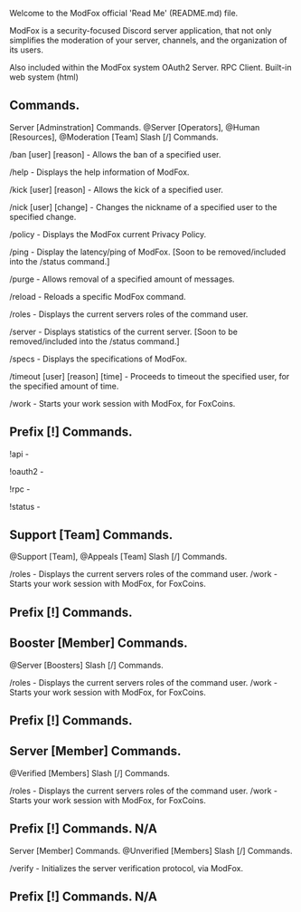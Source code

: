 Welcome to the ModFox official 'Read Me' (README.md) file.

ModFox is a security-focused Discord server application, that not only simplifies the moderation of your server, channels, and the organization of its users.

Also included within the ModFox system
OAuth2 Server.
RPC Client.
Built-in web system (html)

Commands.
-
Server [Adminstration] Commands.
@Server [Operators], @Human [Resources], @Moderation [Team]
Slash [/] Commands.

/ban [user] [reason] - Allows the ban of a specified user.

/help - Displays the help information of ModFox.

/kick [user] [reason] - Allows the kick of a specified user.

/nick [user] [change] - Changes the nickname of a specified user to the specified change.

/policy - Displays the ModFox current Privacy Policy.

/ping - Display the latency/ping of ModFox. [Soon to be removed/included into the /status command.]

/purge - Allows removal of a specified amount of messages.

/reload - Reloads a specific ModFox command.

/roles - Displays the current servers roles of the command user.

/server - Displays statistics of the current server. [Soon to be removed/included into the /status command.]

/specs - Displays the specifications of ModFox.

/timeout [user] [reason] [time] - Proceeds to timeout the specified user, for the specified amount of time.

/work - Starts your work session with ModFox, for FoxCoins.

Prefix [!] Commands.
-
!api - 

!oauth2 - 

!rpc - 

!status - 

Support [Team] Commands.
-
@Support [Team], @Appeals [Team]
Slash [/] Commands.

/roles - Displays the current servers roles of the command user.
/work - Starts your work session with ModFox, for FoxCoins.

Prefix [!] Commands.
-
Booster [Member] Commands.
-
@Server [Boosters]
Slash [/] Commands.

/roles - Displays the current servers roles of the command user.
/work - Starts your work session with ModFox, for FoxCoins.

Prefix [!] Commands.
-
Server [Member] Commands.
-
@Verified [Members]
Slash [/] Commands.

/roles - Displays the current servers roles of the command user.
/work - Starts your work session with ModFox, for FoxCoins.

Prefix [!] Commands.
N/A
------------------------------------------------------------------------------------------------------------------------------------------------
Server [Member] Commands.
@Unverified [Members]
Slash [/] Commands.

/verify - Initializes the server verification protocol, via ModFox.

Prefix [!] Commands.
N/A
-------------------------------------------------------------------------------------------------------------------
